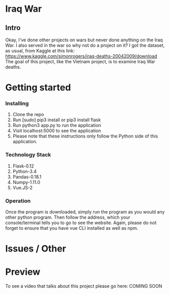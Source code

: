 # Iraq War
## Intro

Okay, I've done other projects on wars but never done anything on the Iraq War. I
also served in the war so why not do a project on it? I got the dataset, as usual,
from Kaggle at this link: https://www.kaggle.com/simonrogers/iraq-deaths-20042009/download
The goal of this project, like the Vietnam project, is to examine Iraq War
deaths. 


# Getting started
### Installing

1. Clone the repo
2. Run [sudo] pip3 install or pip3 install flask
3. Run python3 app.py to run the application
4. Visit localhost:5000 to see the application
5. Please note that these instructions only follow the Python side of this application.


### Technology Stack

1. Flask-0.12
2. Python-3.4
3. Pandas-0.18.1
4. Numpy-1.11.0
5. Vue.JS-2

### Operation

Once the program is downloaded, simply run the program as you would any other python program.
Then follow the address, which your console/terminal tells you to go to see the
website. Again, please do not forget to ensure that you have vue CLI installed
as well as npm.

# Issues / Other


# Preview

To see a video that talks about this project please go here: COMING SOON
